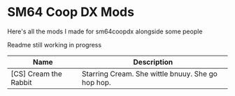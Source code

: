# SM64 Coop DX Mods

Here's all the mods I made for sm64coopdx alongside some people

Readme still working in progress

| **Name**              | **Description**                                   |
|-----------------------|---------------------------------------------------|
| [CS] Cream the Rabbit | Starring Cream. She wittle bnuuy. She go hop hop. |
